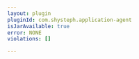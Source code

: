 ```yaml
---
layout: plugin
pluginId: com.shysteph.application-agent
isJarAvailable: true
error: NONE
violations: []

---
```

